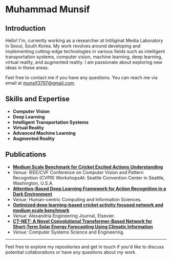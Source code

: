 # Muhammad Munsif

## Introduction
Hello! I'm, currently working as a researcher at Intiliginat Media Laboratory in Seoul, South Korea. My work revolves around developing and implementing cutting-edge technologies in various fields such as intelligent transportation systems, computer vision, machine learning, deep learning, virtual reality, and augmented reality. I am passionate about exploring new ideas in these areas.

Feel free to contact me if you have any questions. You can reach me via email at [munsif3797@gmail.com](mailto:munsif3797@gmail.com).

## Skills and Expertise
- **Computer Vision**
- **Deep Learning**
- **Intelligent Transportation Systems**
- **Virtual Reality**
- **Advanced Machine Learning**
- **Augmented Reality**

## Publications
- **[Medium Scale Benchmark for Cricket Excited Actions Understanding](https://openaccess.thecvf.com/content/CVPR2024W/CVsports/html/Hussain_Medium_Scale_Benchmark_for_Cricket_Excited_Actions_Understanding_CVPRW_2024_paper.html)**
- *Venue:* IEEE/CVF Conference on Computer Vision and Pattern Recognition (CVPR) WorkshopsAt: Seattle Convention Center in Seattle, Washington, U.S.A.
- **[Attention-Based Deep Learning Framework for Action Recognition in a Dark Environment](https://hcisj.com/articles/?HCIS202414004)**
- *Venue:* Human-centric Computing and Information Sciences.
- **[Optimized deep learning-based cricket activity focused network and medium scale benchmark](https://www.sciencedirect.com/science/article/pii/S1110016823003368?via%3Dihub)**
- *Venue:* Alexandria Engineering Journal, Elsevier.
- **[CT-NET: A Novel Convolutional Transformer-Based Network for Short-Term Solar Energy Forecasting Using Climatic Information](https://www.techscience.com/csse/v47n2/53634)**
- *Venue:* Computer Systems Science and Engineering.
---

Feel free to explore my repositories and get in touch if you'd like to discuss potential collaborations or have any questions about my work.

